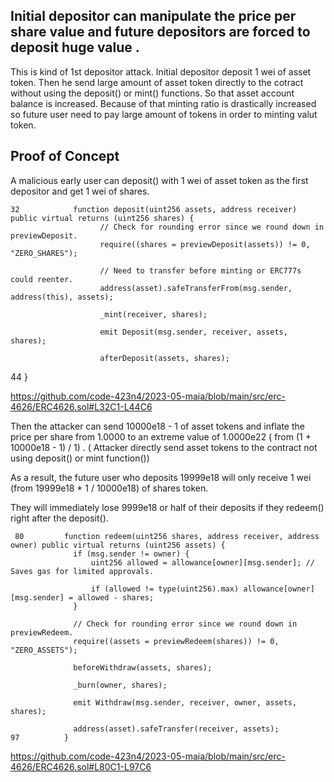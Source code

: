 ## Initial depositor can manipulate the price per share value and future depositors are forced to deposit huge value . 

This is kind of 1st depositor attack. Initial depositor deposit 1 wei of asset token. Then he send large amount of asset token
directly to the cotract without using the deposit() or  mint() functions. So that asset account balance is increased. Because of that
minting ratio is drastically increased so future user need to pay large amount of tokens in order to minting valut token.

## Proof of Concept

A malicious early user can deposit() with 1 wei of asset token as the first depositor and get 1 wei of shares.

    32            function deposit(uint256 assets, address receiver) public virtual returns (uint256 shares) {
                        // Check for rounding error since we round down in previewDeposit.
                        require((shares = previewDeposit(assets)) != 0, "ZERO_SHARES");
                
                        // Need to transfer before minting or ERC777s could reenter.
                        address(asset).safeTransferFrom(msg.sender, address(this), assets);
                
                        _mint(receiver, shares);
                
                        emit Deposit(msg.sender, receiver, assets, shares);
                
                        afterDeposit(assets, shares);
   44                 }
   
https://github.com/code-423n4/2023-05-maia/blob/main/src/erc-4626/ERC4626.sol#L32C1-L44C6

Then the attacker can send 10000e18 - 1 of asset tokens and inflate the price per share from 1.0000 to an extreme value of
1.0000e22 ( from (1 + 10000e18 - 1) / 1) . ( Attacker directly send asset tokens to the contract not using deposit() or mint
function())


As a result, the future user who deposits 19999e18 will only receive 1 wei (from 19999e18 * 1 / 10000e18) of shares token.


They will immediately lose 9999e18 or half of their deposits if they redeem() right after the deposit().

     80         function redeem(uint256 shares, address receiver, address owner) public virtual returns (uint256 assets) {
                  if (msg.sender != owner) {
                      uint256 allowed = allowance[owner][msg.sender]; // Saves gas for limited approvals.
          
                      if (allowed != type(uint256).max) allowance[owner][msg.sender] = allowed - shares;
                  }
          
                  // Check for rounding error since we round down in previewRedeem.
                  require((assets = previewRedeem(shares)) != 0, "ZERO_ASSETS");
          
                  beforeWithdraw(assets, shares);
          
                  _burn(owner, shares);
          
                  emit Withdraw(msg.sender, receiver, owner, assets, shares);
          
                  address(asset).safeTransfer(receiver, assets);
    97          }

https://github.com/code-423n4/2023-05-maia/blob/main/src/erc-4626/ERC4626.sol#L80C1-L97C6


